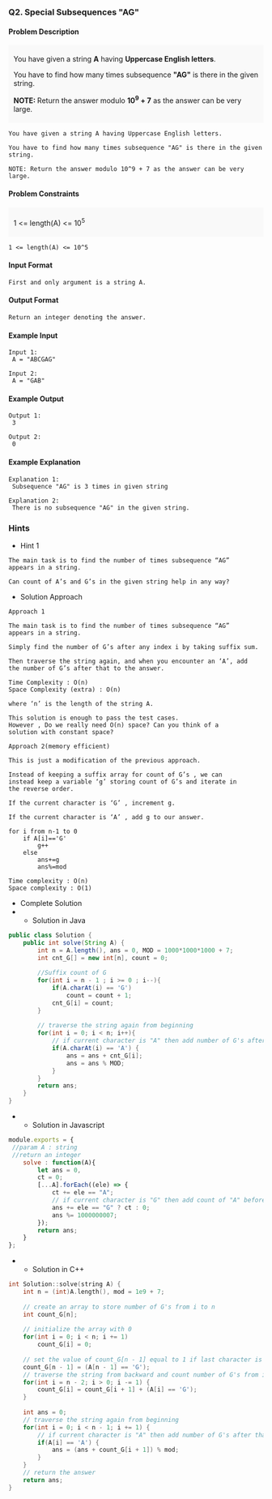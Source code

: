 ### Q2. Special Subsequences "AG"
#### Problem Description
<div style="background-color: #f9f9f9; padding: 5px 10px;">
    <p>You have given a string <strong>A</strong> having 
    <strong>Uppercase English letters</strong>.</p>
    <p>You have to find how many times subsequence 
    <strong>"AG"</strong> is there in the given string.</p>
    <p><strong>NOTE: </strong> Return the answer modulo 
    <strong>10<sup>9</sup> + 7</strong> as the answer can 
    be very large.</p>
</div>

```text
You have given a string A having Uppercase English letters.

You have to find how many times subsequence "AG" is there in the given string.

NOTE: Return the answer modulo 10^9 + 7 as the answer can be very large.
```
#### Problem Constraints
<div style="background-color: #f9f9f9; padding: 5px 10px;">
    <p>1 &lt;= length(A) &lt;= 10<sup>5</sup></p>
</div>

```text
1 <= length(A) <= 10^5
```
#### Input Format
```text
First and only argument is a string A.
```
#### Output Format
```text
Return an integer denoting the answer.
```
#### Example Input
```text
Input 1:
 A = "ABCGAG"

Input 2:
 A = "GAB"
```
#### Example Output
```text
Output 1:
 3

Output 2:
 0
```
#### Example Explanation
```text
Explanation 1:
 Subsequence "AG" is 3 times in given string 

Explanation 2:
 There is no subsequence "AG" in the given string.
```
### Hints
* Hint 1
```text
The main task is to find the number of times subsequence “AG” 
appears in a string.

Can count of A’s and G’s in the given string help in any way?
```
* Solution Approach
```text
Approach 1

The main task is to find the number of times subsequence “AG” 
appears in a string.

Simply find the number of G’s after any index i by taking suffix sum.

Then traverse the string again, and when you encounter an ‘A’, add 
the number of G’s after that to the answer.

Time Complexity : O(n)
Space Complexity (extra) : O(n)

where ‘n’ is the length of the string A.

This solution is enough to pass the test cases.
However , Do we really need O(n) space? Can you think of a 
solution with constant space?

Approach 2(memory efficient)

This is just a modification of the previous approach.

Instead of keeping a suffix array for count of G’s , we can 
instead keep a variable ‘g’ storing count of G’s and iterate in 
the reverse order.

If the current character is ‘G’ , increment g.

If the current character is ‘A’ , add g to our answer.

for i from n-1 to 0
    if A[i]=='G'
        g++
    else 
        ans+=g
        ans%=mod

Time complexity : O(n)
Space complexity : O(1)
```
* Complete Solution
* * Solution in Java
```java
public class Solution {
    public int solve(String A) {
        int n = A.length(), ans = 0, MOD = 1000*1000*1000 + 7;
        int cnt_G[] = new int[n], count = 0;
        
        //Suffix count of G
        for(int i = n - 1 ; i >= 0 ; i--){
            if(A.charAt(i) == 'G')
                count = count + 1;
            cnt_G[i] = count;
        }
        
        // traverse the string again from beginning
        for(int i = 0; i < n; i++){
            // if current character is "A" then add number of G's after that 
            if(A.charAt(i) == 'A') {
                ans = ans + cnt_G[i];
                ans = ans % MOD;
            }
        }
        return ans;
    }
}
```
* * Solution in Javascript
```javascript
module.exports = { 
 //param A : string
 //return an integer
	solve : function(A){
	    let ans = 0,
        ct = 0;
        [...A].forEach((ele) => {
            ct += ele == "A";
            // if current character is "G" then add count of "A" before that 
            ans += ele == "G" ? ct : 0;
            ans %= 1000000007;
        });
        return ans;
	}
};
```
* * Solution in C++
```cpp
int Solution::solve(string A) {
    int n = (int)A.length(), mod = 1e9 + 7;
    
    // create an array to store number of G's from i to n
    int count_G[n];
    
    // initialize the array with 0
    for(int i = 0; i < n; i += 1)
        count_G[i] = 0;
    
    // set the value of count_G[n - 1] equal to 1 if last character is G
    count_G[n - 1] = (A[n - 1] == 'G');
    // traverse the string from backward and count number of G's from i to n
    for(int i = n - 2; i > 0; i -= 1) {
        count_G[i] = count_G[i + 1] + (A[i] == 'G');
    }
    
    int ans = 0;
    // traverse the string again from beginning
    for(int i = 0; i < n - 1; i += 1) {
        // if current character is "A" then add number of G's after that 
        if(A[i] == 'A') {
            ans = (ans + count_G[i + 1]) % mod;
        }
    }
    // return the answer
    return ans;    
}
```

